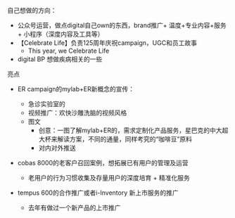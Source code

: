 自己想做的方向：
- 公众号运营，做点digital自己own的东西，brand推广+ 温度+专业内容+服务 + 小程序（深度内容及工具等）
- 【Celebrate  Life】负责125周年庆祝campaign，UGC和员工故事 
   - This year, we Celebrate Life 
- digital BP 想做疾病相关的一些

亮点
- ER campaign的mylab+ER新概念的宣传：
  - 急诊实验室的
  - 视频推广：欢快沙雕洗脑的视频风格
  - 图文
    - 创意：一图了解mylab+ER的，需求定制化产品服务，星巴克的中大超大杯来解读方案，不同的通量，同样考究的“咖啡豆”原料
    - 对内对外推送

- cobas 8000的老客户召回案例，想拓展已有用户的管理及运营
  - 老用户的行为习惯收集及存量用户的深度培育 + 精准化服务
  

- tempus 600的合作推广或者i-Inventory 新上市服务的推广
  - 去年有做过一个新产品的上市推广

